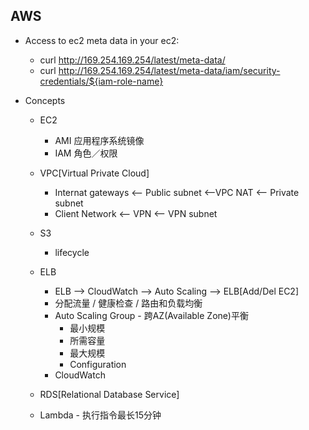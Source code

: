 ## AWS



- Access to ec2 meta data in your ec2:

  - curl http://169.254.169.254/latest/meta-data/
  - curl http://169.254.169.254/latest/meta-data/iam/security-credentials/${iam-role-name}

- Concepts

  - EC2
    - AMI 应用程序系统镜像
    - IAM 角色／权限
  - VPC[Virtual Private Cloud]
    - Internat gateways <— Public subnet <—VPC NAT <— Private subnet 
    - Client Network <— VPN <— VPN subnet
  - S3
    - lifecycle
  - ELB
    - ELB —> CloudWatch —> Auto Scaling —> ELB[Add/Del EC2]
    - 分配流量 / 健康检查 / 路由和负载均衡
    - Auto Scaling Group - 跨AZ(Available Zone)平衡
      - 最小规模
      - 所需容量
      - 最大规模
      - Configuration
    - CloudWatch

  - RDS[Relational Database Service]

  - Lambda - 执行指令最长15分钟

